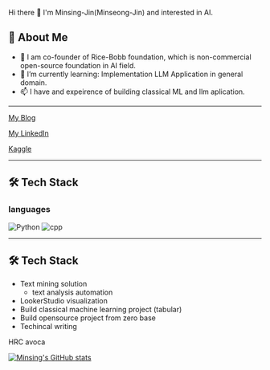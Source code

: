 
Hi there 👋 I'm Minsing-Jin(Minseong-Jin) and interested in AI.

## 🚀 About Me

- 🍚 I am co-founder of Rice-Bobb foundation, which is non-commercial open-source foundation in AI field.
- 🌱 I’m currently learning: Implementation LLM Application in general domain.
- 📫 I have and expeirence of building classical ML and llm aplication.

-------

[My Blog](https://velog.io/@minsing-jin)<br>

[My LinkedIn](https://www.linkedin.com/in/minseong-jin-8b4423288/)<br>

[Kaggle](https://www.kaggle.com/minsingjinkinghee)

-------

## 🛠️ Tech Stack
### languages
![Python](https://img.shields.io/badge/Python-3776AB?style=flat&logo=python&logoColor=white)
![cpp](https://img.shields.io/badge/cpp-3776AB?style=flat&logo=python&logoColor=white)

-----------
## 🛠️ Tech Stack
- Text mining solution
  - text analysis automation
- LookerStudio visualization
- Build classical machine learning project (tabular)
- Build opensource project from zero base
- Techincal writing


HRC avoca


[![Minsing's GitHub stats](https://github-readme-stats.vercel.app/api?username=anuraghazra)](https://github.com/minsing-jin/github-readme-stats)
